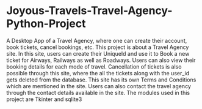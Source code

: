 # Joyous-Travels-Travel-Agency-Python-Project
A Desktop App of a Travel Agency, where one can create their account, book tickets, cancel bookings, etc. This project is about a Travel Agency site. In this site, users can create their UniqueId and use it to Book a new ticket for Airways, Railways as well as Roadways. Users can also view their booking details for each mode of travel. Cancellation of tickets is also possible through this site, where the all the tickets along with the user_id gets deleted from the database. This site has its own Terms and Conditions which are mentioned in the site. Users can also contact the travel agency through the contact details available in the site. The modules used in this project are Tkinter and sqlite3
